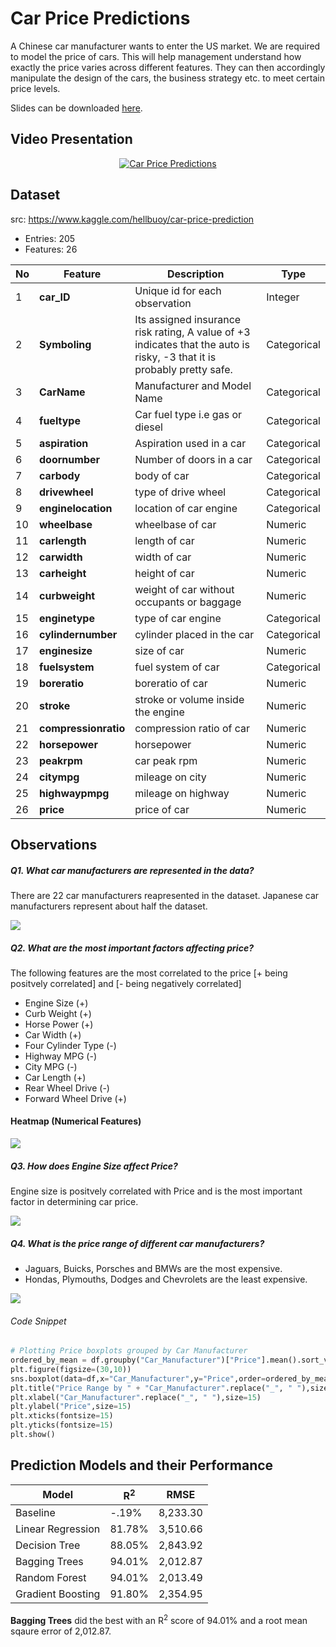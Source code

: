 # Car Price Predictions

A Chinese car manufacturer wants to enter the US market. We are required to model the price of cars. This will help management understand how exactly the price varies across different features. They can then accordingly manipulate the design of the cars, the business strategy etc. to meet certain price levels.

Slides can be downloaded <a href="https://github.com/ialkamal/project2-machine-learning/blob/master/technical_presentation/Car_Sales_Predictions.pdf" target="_blank">here</a>. 

## Video Presentation

<p align="center">
          <a href="https://www.youtube.com/watch?v=aMH-_jQsHUg" target="_blank"><img alt="Car Price Predictions" src="https://github.com/ialkamal/project2-machine-learning/blob/master/images/Car_Price_Predictions.png"/></a>          
</p>

## Dataset
src: https://www.kaggle.com/hellbuoy/car-price-prediction
- Entries: 205
- Features: 26

|No| Feature | Description | Type |
|-|-|-|-|
|1|**car_ID**| Unique id for each observation| Integer |
|2|**Symboling**| Its assigned insurance risk rating, A value of +3 indicates that the auto is risky, -3 that it is probably pretty safe. | Categorical |
|3|**CarName** | Manufacturer and Model Name | Categorical | 
|4|**fueltype**| Car fuel type i.e gas or diesel | Categorical |
|5|**aspiration**| Aspiration used in a car | Categorical |
|6|**doornumber**| Number of doors in a car | Categorical |
|7|**carbody**| body of car | Categorical |
|8|**drivewheel**| type of drive wheel | Categorical |
|9|**enginelocation**|location of car engine | Categorical |
|10|**wheelbase**|wheelbase of car | Numeric |
|11|**carlength**|length of car | Numeric |
|12|**carwidth**|width of car | Numeric |
|13|**carheight**|height of car | Numeric |
|14|**curbweight**|weight of car without occupants or baggage | Numeric |
|15|**enginetype**|type of car engine | Categorical |
|16|**cylindernumber**|cylinder placed in the car | Categorical |
|17|**enginesize**|size of car | Numeric |
|18|**fuelsystem**|fuel system of car| Categorical |
|19|**boreratio**|boreratio of car | Numeric |
|20|**stroke**|stroke or volume inside the engine | Numeric |
|21|**compressionratio**|compression ratio of car | Numeric |
|22|**horsepower**|horsepower | Numeric |
|23|**peakrpm**|car peak rpm  | Numeric |
|24|**citympg**|mileage on city | Numeric |
|25|**highwaypmpg**|mileage on highway | Numeric |
|26|**price**|price of car | Numeric |

## Observations

##### Q1. What car manufacturers are represented in the data?

There are 22 car manufacturers reapresented in the dataset. Japanese car manufacturers represent about half the dataset.

<img src="/images/Car Manufacturers.png"/>

##### Q2. What are the most important factors affecting price?

The following features are the most correlated to the price [+ being positvely correlated] and [- being negatively correlated]
- Engine Size (+)
- Curb Weight (+)
- Horse Power (+)
- Car Width (+)
- Four Cylinder Type (-)
- Highway MPG (-)
- City MPG (-)
- Car Length (+)
- Rear Wheel Drive (-)
- Forward Wheel Drive (+)

#### Heatmap (Numerical Features)
<img src="/images/corr.png"/>

##### Q3. How does Engine Size affect Price?

Engine size is positvely correlated with Price and is the most important factor in determining car price.

<img src="/images/Engine_Size.png"/>

##### Q4. What is the price range of different car manufacturers?

- Jaguars, Buicks, Porsches and BMWs are the most expensive.
- Hondas, Plymouths, Dodges and Chevrolets are the least expensive.

<img src="/images/price_range.png"/>

###### Code Snippet
```python
# Plotting Price boxplots grouped by Car Manufacturer
ordered_by_mean = df.groupby("Car_Manufacturer")["Price"].mean().sort_values(ascending=False).keys()
plt.figure(figsize=(30,10))
sns.boxplot(data=df,x="Car_Manufacturer",y="Price",order=ordered_by_mean)
plt.title("Price Range by " + "Car_Manufacturer".replace("_", " "),size=20,y=1.03)
plt.xlabel("Car_Manufacturer".replace("_", " "),size=15)
plt.ylabel("Price",size=15)
plt.xticks(fontsize=15)
plt.yticks(fontsize=15)
plt.show()
```

## Prediction Models and their Performance

| Model| R<sup>2</sup> | RMSE |
|---|---|---|
|Baseline| -.19% | 8,233.30|
|Linear Regression| 81.78% | 3,510.66|
|Decision Tree| 88.05% | 2,843.92|
|Bagging Trees| 94.01% | 2,012.87|
|Random Forest| 94.01% | 2,013.49|
|Gradient Boosting| 91.80% | 2,354.95|

**Bagging Trees** did the best with an R<sup>2</sup> score of 94.01% and a root mean sqaure error of 2,012.87.
